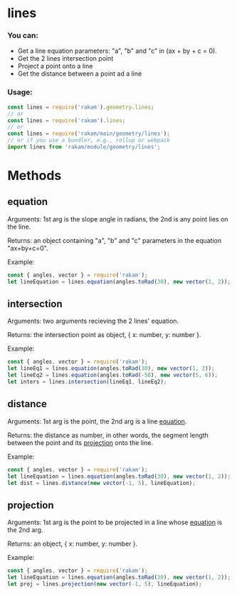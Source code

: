 # lines

### You can:
- Get a line equation parameters: "a", "b" and "c" in (ax + by + c = 0).
- Get the 2 lines intersection point
- Project a point onto a line
- Get the distance between a point ad a line

### Usage:
```js
const lines = require('rakam').geometry.lines;
// or
const lines = require('rakam').lines;
// or
const lines = require('rakam/main/geometry/lines');
// or if you use a bundler, e.g., rollup or webpack
import lines from 'rakam/module/geometry/lines';
```

# Methods

## equation

Arguments: 1st arg is the slope angle in radians, the 2nd is any point lies on the line.

Returns: an object containing "a", "b" and "c" parameters in the equation "ax+by+c=0".

Example: 
```js
const { angles, vector } = require('rakam'); 
let lineEquation = lines.equation(angles.toRad(30), new vector(1, 2));
```

## intersection

Arguments: two arguments recieving the 2 lines' equation.

Returns: the intersection point as object, { x: number, y: number }.

Example: 
```js
const { angles, vector } = require('rakam'); 
let lineEq1 = lines.equation(angles.toRad(30), new vector(1, 2));
let lineEq2 = lines.equation(angles.toRad(-50), new vector(5, 6));
let inters = lines.intersection(lineEq1, lineEq2);
```

## distance

Arguments: 1st arg is the point, the 2nd arg is a line [equation](equation).

Returns: the distance as number, in other words, the segment length between the point and its [projection](#projection) onto the line.

Example: 
```js
const { angles, vector } = require('rakam'); 
let lineEquation = lines.equation(angles.toRad(30), new vector(1, 2));
let dist = lines.distance(new vector(-1, 5), lineEquation);
```


## projection

Arguments: 1st arg is the point to be projected in a line whose [equation](equation) is the 2nd arg.

Returns: an object, { x: number, y: number }.

Example: 
```js
const { angles, vector } = require('rakam'); 
let lineEquation = lines.equation(angles.toRad(30), new vector(1, 2));
let proj = lines.projection(new vector(-1, 5), lineEquation);
```
